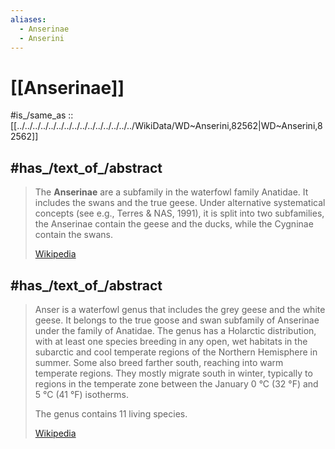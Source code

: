 ```yaml
---
aliases:
  - Anserinae
  - Anserini
---
```


# [[Anserinae]] 

#is_/same_as :: [[../../../../../../../../../../../../../../../WikiData/WD~Anserini,82562|WD~Anserini,82562]] 

## #has_/text_of_/abstract 

> The **Anserinae** are a subfamily in the waterfowl family Anatidae. 
> It includes the swans and the true geese. 
> Under alternative systematical concepts (see e.g., Terres & NAS, 1991), 
> it is split into two subfamilies, the Anserinae contain the geese and the ducks, 
> while the Cygninae contain the swans.
>
> [Wikipedia](https://en.wikipedia.org/wiki/Anserinae) 


## #has_/text_of_/abstract 

> Anser is a waterfowl genus that includes the grey geese and the white geese. 
> It belongs to the true goose and swan subfamily of Anserinae under the family of Anatidae. The genus has a Holarctic distribution, with at least one species breeding in any open, wet habitats in the subarctic and cool temperate regions of the Northern Hemisphere in summer. Some also breed farther south, reaching into warm temperate regions. They mostly migrate south in winter, typically to regions in the temperate zone between the January 0 °C (32 °F) and 5 °C (41 °F) isotherms.
>
> The genus contains 11 living species.
>
> [Wikipedia](https://en.wikipedia.org/wiki/Anser%20(bird)) 

